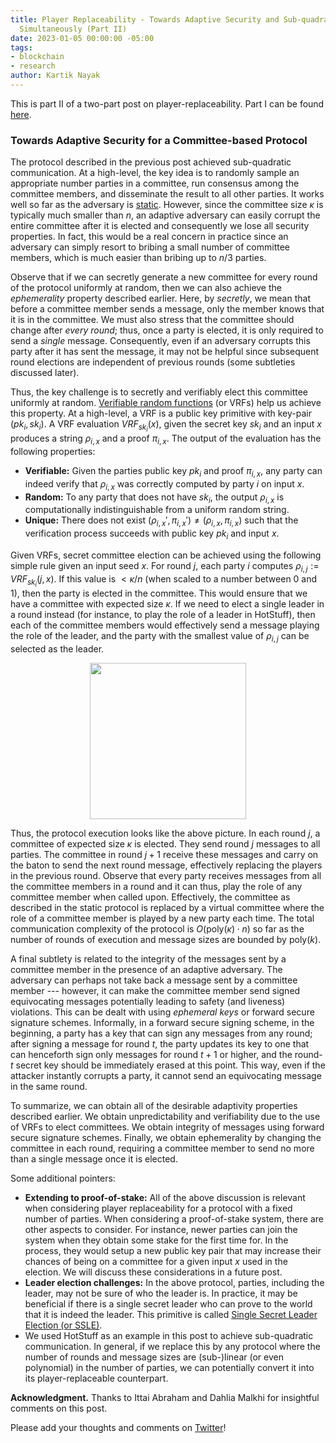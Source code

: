 ```yaml
---
title: Player Replaceability - Towards Adaptive Security and Sub-quadratic Communication
  Simultaneously (Part II)
date: 2023-01-05 00:00:00 -05:00
tags:
- blockchain
- research
author: Kartik Nayak
---
```


This is part II of a two-part post on player-replaceability. Part I can be found [here](https://decentralizedthoughts.github.io/2023-01-05-player-replaceability-I/).

### Towards Adaptive Security for a Committee-based Protocol

The protocol described in the previous post achieved sub-quadratic communication. At a high-level, the key idea is to randomly sample an appropriate number parties in a committee, run consensus among the committee members, and disseminate the result to all other parties. It works well so far as the adversary is [static](https://decentralizedthoughts.github.io/2019-06-07-modeling-the-adversary/). However, since the committee size $\kappa$ is typically much smaller than $n$, an adaptive adversary can easily corrupt the entire committee after it is elected and consequently we lose all security properties. In fact, this would be a real concern in practice since an adversary can simply resort to bribing a small number of committee members, which is much easier than bribing up to $n/3$ parties.

Observe that if we can secretly generate a new committee for every round of the protocol uniformly at random, then we can also achieve the *ephemerality* property described earlier. Here, by *secretly*, we mean that before a committee member sends a message, only the member knows that it is in the committee. We must also stress that the committee should change after *every round*; thus, once a party is elected, it is only required to send a *single* message. Consequently, even if an adversary corrupts this party after it has sent the message, it may not be helpful since subsequent round elections are independent of previous rounds (some subtleties discussed later).

Thus, the key challenge is to secretly and verifiably elect this committee uniformly at random. [Verifiable random functions](https://dash.harvard.edu/bitstream/handle/1/5028196/Vadhan_VerifRandomFunction.pdf) (or VRFs) help us achieve this property. At a high-level, a VRF is a public key primitive with key-pair $(pk_i, sk_i)$. A VRF evaluation $VRF_{sk_i}(x)$, given the secret key $sk_i$ and an input $x$ produces a string $\rho_{i,x}$ and a proof $\pi_{i,x}$. The output of the evaluation has the following properties:
- **Verifiable:** Given the parties public key $pk_i$ and proof $\pi_{i,x}$, any party can indeed verify that $\rho_{i,x}$ was correctly computed by party $i$ on input $x$.
- **Random:** To any party that does not have $sk_i$, the output $\rho_{i,x}$ is computationally indistinguishable from a uniform random string.
- **Unique:** There does not exist $(\rho_{i,x}', \pi_{i,x}') \neq (\rho_{i,x}, \pi_{i,x})$ such that the verification process succeeds with public key $pk_i$ and input $x$.

Given VRFs, secret committee election can be achieved using the following simple rule given an input seed $x$. For round $j$, each party $i$ computes $\rho_{i,j} := VRF_{sk_i}(j, x)$. If this value is $< \kappa/n$ (when scaled to a number between 0 and 1), then the party is elected in the committee. This would ensure that we have a committee with expected size $\kappa$. If we need to elect a single leader in a round instead (for instance, to play the role of a leader in HotStuff), then each of the committee members would effectively send a message playing the role of the leader, and the party with the smallest value of $\rho_{i,j}$ can be selected as the leader.

<figure>
<p align="center">
<img align="center" height=250 src="https://i.imgur.com/hnQXrcA.png">
    </p>
</figure>

Thus, the protocol execution looks like the above picture. In each round $j$, a committee of expected size $\kappa$ is elected. They send round $j$ messages to all parties. The committee in round $j+1$ receive these messages and carry on the baton to send the next round message, effectively replacing the players in the previous round. Observe that every party receives messages from all the committee members in a round and it can thus, play the role of any committee member when called upon. Effectively, the committee as described in the static protocol is replaced by a virtual committee where the role of a committee member is played by a new party each time. The total communication complexity of the protocol is $O(\text{poly}(\kappa)\cdot n)$ so far as the number of rounds of execution and message sizes are bounded by $\text{poly}(k)$.
 
A final subtlety is related to the integrity of the messages sent by a committee member in the presence of an adaptive adversary. The adversary can perhaps not take back a message sent by a committee member --- however, it can make the committee member send signed equivocating messages potentially leading to safety (and liveness) violations. This can be dealt with using *ephemeral keys* or forward secure signature schemes. Informally, in a forward secure signing scheme, in the beginning, a party has a key that can sign any messages from any round; after signing a message for round $t$, the party updates its key to one that can henceforth sign only messages for round $t + 1$ or higher, and the round-$t$ secret key should be immediately erased at this point. This way, even if the attacker instantly corrupts a party, it cannot  send an equivocating message in the same round.

To summarize, we can obtain all of the desirable adaptivity properties described earlier. We obtain unpredictability and verifiability due to the use of VRFs to elect committees. We obtain integrity of messages using forward secure signature schemes. Finally, we obtain ephemerality by changing the committee in each round, requiring a committee member to send no more than a single message once it is elected.

Some additional pointers:
- **Extending to proof-of-stake:** All of the above discussion is relevant when considering player replaceability for a protocol with a fixed number of parties. When considering a proof-of-stake system, there are other aspects to consider. For instance, newer parties can join the system when they obtain some stake for the first time for. In the process, they would setup a new public key pair that may increase their chances of being on a committee for a given input $x$ used in the election. We will discuss these considerations in a future post.
- **Leader election challenges:** In the above protocol, parties, including the leader, may not be sure of who the leader is. In practice, it may be beneficial if there is a single secret leader who can prove to the world that it is indeed the leader. This primitive is called [Single Secret Leader Election (or SSLE)](https://eprint.iacr.org/2020/025.pdf).
- We used HotStuff as an example in this post to achieve sub-quadratic communication. In general, if we replace this by any protocol where the number of rounds and message sizes are (sub-)linear (or even polynomial) in the number of parties, we can potentially convert it into its player-replaceable counterpart.

**Acknowledgment.** Thanks to Ittai Abraham and Dahlia Malkhi for insightful comments on this post.

Please add your thoughts and comments on [Twitter](https://twitter.com/kartik1507/status/1611756421561057281?s=20)!
